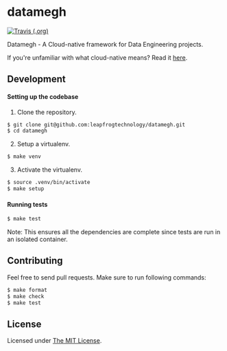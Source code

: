 # datamegh
[![Travis (.org)](https://img.shields.io/travis/leapfrogtechnology/datamegh?style=flat-square&branch=master)](https://travis-ci.org/leapfrogtechnology/datamegh)  

Datamegh - A Cloud-native framework for Data Engineering projects.

If you're unfamiliar with what cloud-native means? Read it [here](https://github.com/cncf/toc/blob/master/DEFINITION.md).

## Development

#### Setting up the codebase

1. Clone the repository.

```bash
$ git clone git@github.com:leapfrogtechnology/datamegh.git
$ cd datamegh
```

2. Setup a virtualenv.

```bash
$ make venv
```

3. Activate the virtualenv.

```bash
$ source .venv/bin/activate
$ make setup
```

#### Running tests

```bash
$ make test
```

Note: This ensures all the dependencies are complete since tests are run in an isolated container.

## Contributing

Feel free to send pull requests.
Make sure to run following commands:
```bash
$ make format
$ make check
$ make test
```

## License

Licensed under [The MIT License](LICENSE).
